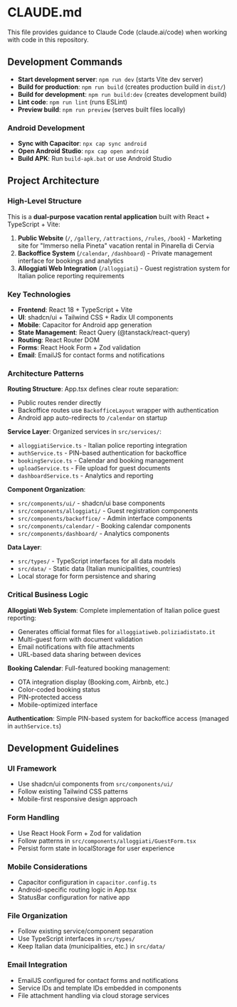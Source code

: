 # CLAUDE.md

This file provides guidance to Claude Code (claude.ai/code) when working with code in this repository.

## Development Commands

- **Start development server**: `npm run dev` (starts Vite dev server)
- **Build for production**: `npm run build` (creates production build in `dist/`)
- **Build for development**: `npm run build:dev` (creates development build)
- **Lint code**: `npm run lint` (runs ESLint)
- **Preview build**: `npm run preview` (serves built files locally)

### Android Development
- **Sync with Capacitor**: `npx cap sync android`
- **Open Android Studio**: `npx cap open android`
- **Build APK**: Run `build-apk.bat` or use Android Studio

## Project Architecture

### High-Level Structure
This is a **dual-purpose vacation rental application** built with React + TypeScript + Vite:

1. **Public Website** (`/`, `/gallery`, `/attractions`, `/rules`, `/book`) - Marketing site for "Immerso nella Pineta" vacation rental in Pinarella di Cervia
2. **Backoffice System** (`/calendar`, `/dashboard`) - Private management interface for bookings and analytics 
3. **Alloggiati Web Integration** (`/alloggiati`) - Guest registration system for Italian police reporting requirements

### Key Technologies
- **Frontend**: React 18 + TypeScript + Vite
- **UI**: shadcn/ui + Tailwind CSS + Radix UI components
- **Mobile**: Capacitor for Android app generation
- **State Management**: React Query (@tanstack/react-query)
- **Routing**: React Router DOM
- **Forms**: React Hook Form + Zod validation
- **Email**: EmailJS for contact forms and notifications

### Architecture Patterns

**Routing Structure**: App.tsx defines clear route separation:
- Public routes render directly 
- Backoffice routes use `BackofficeLayout` wrapper with authentication
- Android app auto-redirects to `/calendar` on startup

**Service Layer**: Organized services in `src/services/`:
- `alloggiatiService.ts` - Italian police reporting integration
- `authService.ts` - PIN-based authentication for backoffice
- `bookingService.ts` - Calendar and booking management
- `uploadService.ts` - File upload for guest documents
- `dashboardService.ts` - Analytics and reporting

**Component Organization**:
- `src/components/ui/` - shadcn/ui base components
- `src/components/alloggiati/` - Guest registration components
- `src/components/backoffice/` - Admin interface components
- `src/components/calendar/` - Booking calendar components
- `src/components/dashboard/` - Analytics components

**Data Layer**:
- `src/types/` - TypeScript interfaces for all data models
- `src/data/` - Static data (Italian municipalities, countries)
- Local storage for form persistence and sharing

### Critical Business Logic

**Alloggiati Web System**: Complete implementation of Italian police guest reporting:
- Generates official format files for `alloggiatiweb.poliziadistato.it`
- Multi-guest form with document validation
- Email notifications with file attachments
- URL-based data sharing between devices

**Booking Calendar**: Full-featured booking management:
- OTA integration display (Booking.com, Airbnb, etc.)
- Color-coded booking status
- PIN-protected access
- Mobile-optimized interface

**Authentication**: Simple PIN-based system for backoffice access (managed in `authService.ts`)

## Development Guidelines

### UI Framework
- Use shadcn/ui components from `src/components/ui/`
- Follow existing Tailwind CSS patterns
- Mobile-first responsive design approach

### Form Handling
- Use React Hook Form + Zod for validation
- Follow patterns in `src/components/alloggiati/GuestForm.tsx`
- Persist form state in localStorage for user experience

### Mobile Considerations
- Capacitor configuration in `capacitor.config.ts`
- Android-specific routing logic in App.tsx
- StatusBar configuration for native app

### File Organization
- Follow existing service/component separation
- Use TypeScript interfaces in `src/types/`
- Keep Italian data (municipalities, etc.) in `src/data/`

### Email Integration
- EmailJS configured for contact forms and notifications
- Service IDs and template IDs embedded in components
- File attachment handling via cloud storage services